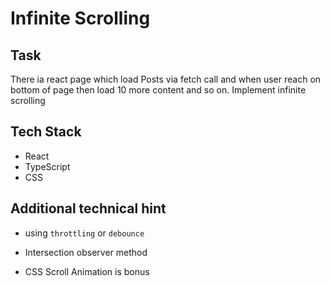 # Infinite Scrolling

## Task

There ia react page which load Posts via fetch call and when user reach on bottom of page then load 10 more content and so on.
Implement infinite scrolling

## Tech Stack

- React
- TypeScript
- CSS

## Additional technical hint

- using  `throttling` or `debounce`

- Intersection observer method

- CSS Scroll Animation is bonus